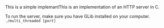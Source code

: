 This is a simple implemantThis is an implementation of an HTTP server in C.

To run the server, make sure you have GLib installed on your computer.
```./multi_threaded [port]```
